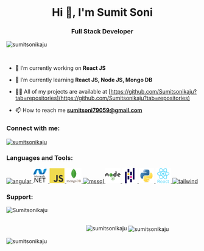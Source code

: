 <h1 align="center">Hi 👋, I'm Sumit Soni</h1>
<h3 align="center">Full Stack Developer</h3>

<p align="left"> <img src="https://komarev.com/ghpvc/?username=sumitsonikaju&label=Profile%20views&color=0e75b6&style=flat" alt="sumitsonikaju" /> </p>

<p align="left"> <a href="https://twitter.com/" target="blank"><img src="https://img.shields.io/twitter/follow/?logo=twitter&style=for-the-badge" alt="" /></a> </p>

- 🔭 I’m currently working on **React JS**

- 🌱 I’m currently learning **React JS, Node JS, Mongo DB**

- 👨‍💻 All of my projects are available at [https://github.com/Sumitsonikaju?tab=repositories](https://github.com/Sumitsonikaju?tab=repositories)

- 📫 How to reach me **sumitsoni79059@gmail.com**

<h3 align="left">Connect with me:</h3>
<p align="left">
<a href="https://linkedin.com/in/sumitsonikaju" target="blank"><img align="center" src="https://raw.githubusercontent.com/rahuldkjain/github-profile-readme-generator/master/src/images/icons/Social/linked-in-alt.svg" alt="sumitsonikaju" height="30" width="40" /></a>
</p>

<h3 align="left">Languages and Tools:</h3>
<p align="left"> <a href="https://angular.io" target="_blank" rel="noreferrer"> <img src="https://angular.io/assets/images/logos/angular/angular.svg" alt="angular" width="40" height="40"/> </a> <a href="https://dotnet.microsoft.com/" target="_blank" rel="noreferrer"> <img src="https://raw.githubusercontent.com/devicons/devicon/master/icons/dot-net/dot-net-original-wordmark.svg" alt="dotnet" width="40" height="40"/> </a> <a href="https://developer.mozilla.org/en-US/docs/Web/JavaScript" target="_blank" rel="noreferrer"> <img src="https://raw.githubusercontent.com/devicons/devicon/master/icons/javascript/javascript-original.svg" alt="javascript" width="40" height="40"/> </a> <a href="https://www.mongodb.com/" target="_blank" rel="noreferrer"> <img src="https://raw.githubusercontent.com/devicons/devicon/master/icons/mongodb/mongodb-original-wordmark.svg" alt="mongodb" width="40" height="40"/> </a> <a href="https://www.microsoft.com/en-us/sql-server" target="_blank" rel="noreferrer"> <img src="https://www.svgrepo.com/show/303229/microsoft-sql-server-logo.svg" alt="mssql" width="40" height="40"/> </a> <a href="https://nodejs.org" target="_blank" rel="noreferrer"> <img src="https://raw.githubusercontent.com/devicons/devicon/master/icons/nodejs/nodejs-original-wordmark.svg" alt="nodejs" width="40" height="40"/> </a> <a href="https://pandas.pydata.org/" target="_blank" rel="noreferrer"> <img src="https://raw.githubusercontent.com/devicons/devicon/2ae2a900d2f041da66e950e4d48052658d850630/icons/pandas/pandas-original.svg" alt="pandas" width="40" height="40"/> </a> <a href="https://www.python.org" target="_blank" rel="noreferrer"> <img src="https://raw.githubusercontent.com/devicons/devicon/master/icons/python/python-original.svg" alt="python" width="40" height="40"/> </a> <a href="https://reactjs.org/" target="_blank" rel="noreferrer"> <img src="https://raw.githubusercontent.com/devicons/devicon/master/icons/react/react-original-wordmark.svg" alt="react" width="40" height="40"/> </a> <a href="https://tailwindcss.com/" target="_blank" rel="noreferrer"> <img src="https://www.vectorlogo.zone/logos/tailwindcss/tailwindcss-icon.svg" alt="tailwind" width="40" height="40"/> </a> </p>

<h3 align="left">Support:</h3>
<p><a href="https://www.buymeacoffee.com/Sumitsonikaju"> <img align="left" src="https://cdn.buymeacoffee.com/buttons/v2/default-yellow.png" height="50" width="210" alt="Sumitsonikaju" /></a></p><br><br>

<p><img align="left" src="https://github-readme-stats.vercel.app/api/top-langs?username=sumitsonikaju&show_icons=true&locale=en&layout=compact" alt="sumitsonikaju" /></p>

<p>&nbsp;<img align="center" src="https://github-readme-stats.vercel.app/api?username=sumitsonikaju&show_icons=true&locale=en" alt="sumitsonikaju" /></p>

<p><img align="center" src="https://github-readme-streak-stats.herokuapp.com/?user=sumitsonikaju&" alt="sumitsonikaju" /></p>
